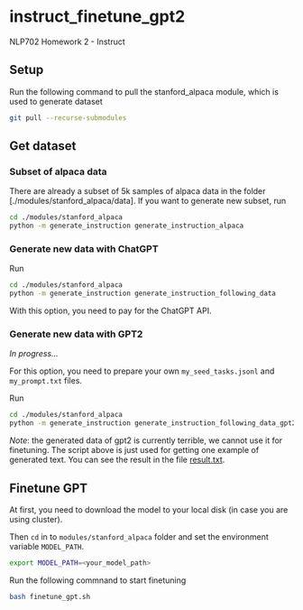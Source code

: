 # instruct_finetune_gpt2
NLP702 Homework 2 - Instruct


## Setup

Run the following command to pull the stanford_alpaca module, which is used to generate
dataset

```bash
git pull --recurse-submodules
```

## Get dataset

### Subset of alpaca data

There are already a subset of 5k samples of alpaca data in the folder 
[./modules/stanford_alpaca/data]. If you want to generate new subset, run

```bash
cd ./modules/stanford_alpaca
python -m generate_instruction generate_instruction_alpaca
```

### Generate new data with ChatGPT

Run

```bash
cd ./modules/stanford_alpaca
python -m generate_instruction generate_instruction_following_data
```

With this option, you need to pay for the ChatGPT API.

### Generate new data with GPT2

*In progress...*

For this option, you need to prepare your own `my_seed_tasks.jsonl` and `my_prompt.txt`
files.

Run

```bash
cd ./modules/stanford_alpaca
python -m generate_instruction generate_instruction_following_data_gpt2
```

*Note*: the generated data of gpt2 is currently terrible, we cannot use it for finetuning.
The script above is just used for getting one example of generated text. You can see the 
result in the file [result.txt](./modules/standford_alpaca/result.txt).

## Finetune GPT

At first, you need to download the model to your local disk (in case you are using cluster).

Then `cd` in to `modules/stanford_alpaca` folder and set the environment variable `MODEL_PATH`.

```bash
export MODEL_PATH=<your_model_path>
```

Run the following commnand to start finetuning

```bash
bash finetune_gpt.sh
```